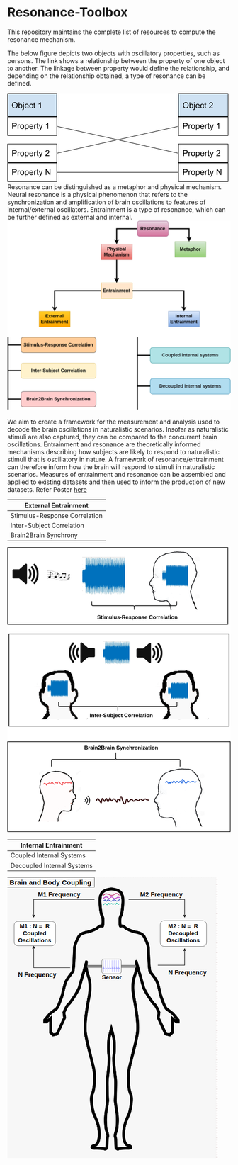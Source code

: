 # Resonance-Toolbox
This repository maintains the complete list of resources to compute the resonance mechanism.

The below figure depicts two objects with oscillatory properties, such as persons. The link shows a relationship between the property of one object to another. The linkage between property would define the relationship, and depending on the relationship obtained, a type of resonance can be defined.

<img src="/images/main_resonance.png">
Resonance can be distinguished as a metaphor and physical mechanism. Neural resonance is a physical phenomenon that refers to the synchronization and amplification of brain oscillations to features of internal/external oscillators. Entrainment is a type of resonance, which can be further defined as external and internal.
<img src="/images/intro_resonance.png">

We aim to create a framework for the measurement and analysis used to decode the brain oscillations in naturalistic scenarios. Insofar as naturalistic stimuli are also captured, they can be compared to the concurrent brain oscillations. Entrainment and resonance are theoretically informed mechanisms describing how subjects are likely to respond to naturalistic stimuli that is oscillatory in nature. A framework of resonance/entrainment can therefore inform how the brain will respond to stimuli in naturalistic scenarios. Measures of entrainment and resonance can be assembled and applied to existing datasets and then used to inform the production of new datasets. Refer Poster [here](https://www.cbs.mpg.de/1922154/c14_pande)

| External Entrainment  | 
| ------------- | 
| Stimulus-Response Correlation | 
| Inter-Subject Correlation |
| Brain2Brain Synchrony|

<img src="/images/external_entrainment.png">


| Internal Entrainment  | 
| ------------- | 
| Coupled Internal Systems| 
| Decoupled Internal Systems|


<img src="/images/internal_entrainment.png">



